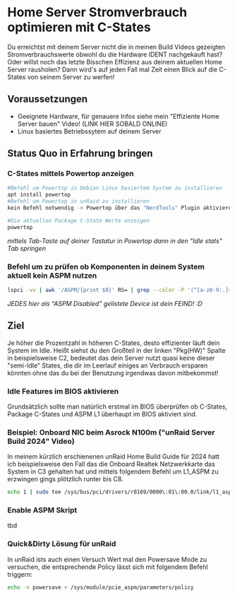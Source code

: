 # Home Server Stromverbrauch optimieren mit C-States
Du erreichtst mit deinem Server nicht die in meinen Build Videos gezeigten Stromverbrauchswerte obwohl du die Hardware IDENT nachgekauft hast? Oder willst noch das letzte Bisschen Effizienz aus deinem aktuellen Home Server rausholen? Dann wird's auf jeden Fall mal Zeit einen Blick auf die C-States von seinem Server zu werfen!

## Voraussetzungen

- Geeignete Hardware, für genauere Infos siehe mein "Effiziente Home Server bauen" Video! (LINK HIER SOBALD ONLINE)
- Linux basiertes Betriebssytem auf deinem Server

## Status Quo in Erfahrung bringen

### C-States mittels Powertop anzeigen

```bash
#Befehl um Powertop in Debian Linux basiertem System zu installieren
apt install powertop
#Befehl um Powertop in unRaid zu installieren
kein Befehl notwendig -> Powertop über das "NerdTools" Plugin aktivieren!

#Die aktuellen Package C-State Werte anzeigen
powertop
```
*mittels Tab-Taste auf deiner Tastatur in Powertop dann in den "Idle stats" Tab springen*

### Befehl um zu prüfen ob Komponenten in deinem System aktuell kein ASPM nutzen

```bash
lspci -vv | awk '/ASPM/{print $0}' RS= | grep --color -P '(^[a-z0-9:.]+|ASPM )'
```

*JEDES hier als “ASPM Disabled” gelistete Device ist dein FEIND! :D*

## Ziel
Je höher die Prozentzahl in höheren C-States, desto effizienter läuft dein System im Idle. Heißt siehst du den Großteil in der linken "Pkg(HW)" Spalte in beispielsweise C2, bedeutet das dein Server nutzt quasi keine dieser "semi-Idle" States, die dir im Leerlauf einiges an Verbrauch ersparen könnten ohne das du bei der Benutzung irgendwas davon mitbekommst!

### Idle Features im BIOS aktivieren
Grundsätzlich sollte man natürlich erstmal im BIOS überprüfen ob C-States, Package C-States und ASPM L1 überhaupt im BIOS aktiviert sind.

### Beispiel: Onboard NIC beim Asrock N100m ("unRaid Server Build 2024" Video)
In meinem kürzlich erschienenen unRaid Home Build Guide für 2024 hatt ich beispielsweise den Fall das die Onboard Realtek Netzwerkkarte das System in C3 gehalten hat und mittels folgendem Befehl um L1_ASPM zu erzwingen gings plötzlich runter bis C8.
```bash
echo 1 | sudo tee /sys/bus/pci/drivers/r8169/0000\:01\:00.0/link/l1_aspm
```

### Enable ASPM Skript
tbd

### Quick&Dirty Lösung für unRaid
In unRaid ists auch einen Versuch Wert mal den Powersave Mode zu versuchen, die entsprechende Policy lässt sich mit folgendem Befehl triggern:
```bash
echo -n powersave > /sys/module/pcie_aspm/parameters/policy
```
